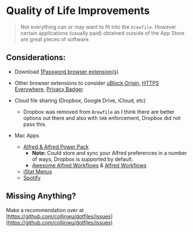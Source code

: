 # Quality of Life Improvements

> Not everything can or may want to fit into the `brewfile`. However certain applications (usually paid) obtained outside of the App Store are great pieces of software.

## Considerations:

- Download [1Password browser extension(s)](https://support.1password.com/getting-started-browser/)

- Other browser extensions to consider [uBlock Origin](https://chrome.google.com/webstore/detail/ublock-origin/cjpalhdlnbpafiamejdnhcphjbkeiagm?hl=en), [HTTPS Everywhere](https://www.eff.org/https-everywhere), [Privacy Badger](https://chrome.google.com/webstore/detail/privacy-badger/pkehgijcmpdhfbdbbnkijodmdjhbjlgp?hl=en-US)

- Cloud file sharing (Dropbox, Google Drive, iCloud, etc)

  - Dropbox was removed from `Brewfile` as I think there are better options out there and also with `SHA` enforcement, Dropbox did not pass this.

- Mac Apps
  - [Alfred & Alfred Power Pack](https://www.alfredapp.com/)
    - **Note:** Could store and sync your Alfred preferences in a number of ways, Dropbox is supported by default.
    - [Awesome Alfred Workflows](https://github.com/alfred-workflows/awesome-alfred-workflows) & [Alfred Workflows](https://github.com/zenorocha/alfred-workflows)
  - [iStat Menus](https://bjango.com/mac/istatmenus/)
  - [Spotify](https://www.spotify.com/us/download/)

## Missing Anything?

Make a recommendation over at [https://github.com/collinwu/dotfiles/issues](https://github.com/collinwu/dotfiles/issues)
